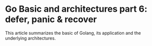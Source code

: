 # Go Basic and architectures part 6: defer, panic & recover


This article summarizes the basic of Golang, its application and the underlying architectures.

<!--more-->
